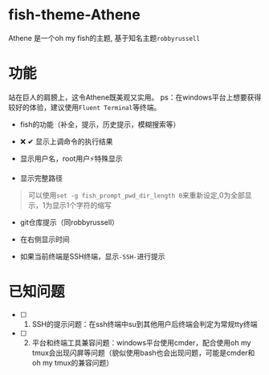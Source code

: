 # fish-theme-Athene
Athene 是一个oh my fish的主题, 基于知名主题`robbyrussell`

# 功能
站在巨人的肩膀上，这令Athene既美观又实用。
ps：在windows平台上想要获得较好的体验，建议使用`Fluent Terminal`等终端。
- fish的功能（补全，提示，历史提示，模糊搜索等）

- ❌ ✔ 显示上调命令的执行结果

- 显示用户名，root用户⚡特殊显示

- 显示完整路径
> 可以使用`set -g fish_prompt_pwd_dir_length 0`来重新设定,0为全部显示，1为显示1个字符的缩写

- git仓库提示（同robbyrussell）

- 在右侧显示时间

- 如果当前终端是SSH终端，显示`-SSH-`进行提示

# 已知问题

- [ ] 1. SSH的提示问题：在ssh终端中su到其他用户后终端会判定为常规tty终端

- [ ] 2. 平台和终端工具兼容问题：windows平台使用cmder，配合使用oh my tmux会出现闪屏等问题（貌似使用bash也会出现问题，可能是cmder和oh my tmux的兼容问题）
